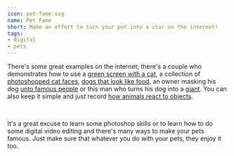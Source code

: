 ```yaml
---
icon: pet-fame.svg
name: Pet Fame
short: Make an effort to turn your pet into a star on the internet!
tags:
- digital
- pets
---
```


There's some great examples
on the internet; there's a couple who demonstrates how to use a 
[green screen with a cat](https://www.youtube.com/channel/UCpLQXR116cLVUa1LRY8KS4w), a collection of 
[photoshopped cat faces](https://imgur.com/gallery/dl0WxHv), 
[dogs that look like food](https://www.boredpanda.com/dogs-food-funny-photoshop-edits-dogs-infood/), an owner
masking his dog [unto famous people](https://www.boredpanda.com/dog-photoshopped-famous-photos-shiba-inu/) or this man who
turns his dog into a [giant](https://www.boredpanda.com/giant-dog-photoshop-adventures-juji-christopher-cline/). 
You can also keep it simple and just
record [how animals react to objects](https://www.youtube.com/watch?v=2XID_W4neJo).

<br>

It's a great excuse to learn some photoshop skills or to learn
how to do some digital video editing and there's many ways to make your pets famous. Just make sure that whatever you do with your pets, they enjoy it too. 